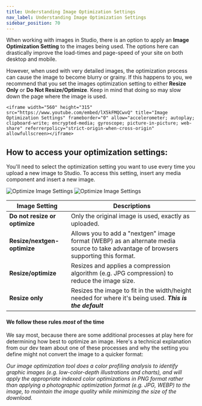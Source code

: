 ```yaml
---
title: Understanding Image Optimization Settings
nav_label: Understanding Image Optimization Settings
sidebar_position: 70
---
```


When working with images in Studio, there is an option to apply an **Image Optimization Setting** to the images being
used. The options here can drastically improve the load-times and page-speed of your site on both desktop and mobile.

However, when used with very detailed images, the optimization process can cause the image to become blurry or grainy.
If this happens to you, we recommend that you set the images optimization setting to either **Resize Only** or **Do Not
Resize/Optimize**. Keep in mind that doing so may slow down the page where the image is used.

    <iframe width="560" height="315" src="https://www.youtube.com/embed/lX5kFMQCwvQ" title="Image Optimization Settings" frameborder="0" allow="accelerometer; autoplay; clipboard-write; encrypted-media; gyroscope; picture-in-picture; web-share" referrerpolicy="strict-origin-when-cross-origin" allowfullscreen></iframe>

## How to access your optimization settings:

You'll need to select the optimization setting you want to use every time you upload a new image to Studio. To access
this setting, insert any media component and insert a new image.

![Optimize Image Settings](/assets/studio/img_opt.png)
![Optimize Image Settings](/assets/studio/Media_options.PNG)

| Image Setting                 | Descriptions                                                                                                                         |
|-------------------------------|--------------------------------------------------------------------------------------------------------------------------------------|
| **Do not resize or optimize** | Only the original image is used, exactly as uploaded.                                                                                |
| **Resize/nextgen-optimize**   | Allows you to add a "nextgen" image format (WEBP) as an alternate media source to take advantage of browsers supporting this format. |
| **Resize/optimize**           | Resizes and applies a compression algorithm (e.g. JPG compression) to reduce the image size.                                         |
| **Resize only**               | Resizes the image to fit in the width/height needed for where it's being used. ***This is the default***                             |

#### We follow these rules *most* of the time

We say most, because there are some additional processes at play here for determining how best to optimize an image.
Here's a technical explanation from our dev team about one of these processes and why the setting you define might not
convert the image to a quicker format:

*Our image optimization tool does a color profiling analysis to identify graphic images (e.g. low-color-depth
illustrations and charts), and will apply the appropriate indexed color optimizations in PNG format rather than applying
a photographic optimization format (e.g. JPG, WEBP) to the image, to maintain the image quality while minimizing the
size of the download.*


